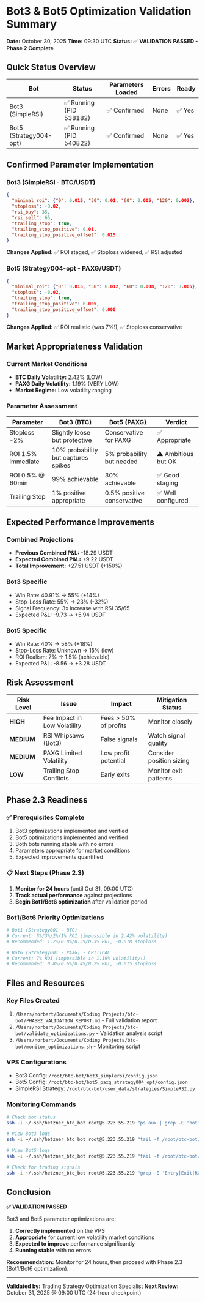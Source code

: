 # Bot3 & Bot5 Optimization Validation Summary

**Date:** October 30, 2025
**Time:** 09:30 UTC
**Status:** ✅ **VALIDATION PASSED - Phase 2 Complete**

## Quick Status Overview

| Bot | Status | Parameters Loaded | Errors | Ready |
|-----|--------|------------------|--------|-------|
| Bot3 (SimpleRSI) | ✅ Running (PID 538182) | ✅ Confirmed | None | ✅ Yes |
| Bot5 (Strategy004-opt) | ✅ Running (PID 540822) | ✅ Confirmed | None | ✅ Yes |

## Confirmed Parameter Implementation

### Bot3 (SimpleRSI - BTC/USDT)
```json
{
  "minimal_roi": {"0": 0.015, "30": 0.01, "60": 0.005, "120": 0.002},
  "stoploss": -0.02,
  "rsi_buy": 35,
  "rsi_sell": 65,
  "trailing_stop": true,
  "trailing_stop_positive": 0.01,
  "trailing_stop_positive_offset": 0.015
}
```
**Changes Applied:** ✅ ROI staged, ✅ Stoploss widened, ✅ RSI adjusted

### Bot5 (Strategy004-opt - PAXG/USDT)
```json
{
  "minimal_roi": {"0": 0.015, "30": 0.012, "60": 0.008, "120": 0.005},
  "stoploss": -0.02,
  "trailing_stop": true,
  "trailing_stop_positive": 0.005,
  "trailing_stop_positive_offset": 0.008
}
```
**Changes Applied:** ✅ ROI realistic (was 7%!), ✅ Stoploss conservative

## Market Appropriateness Validation

### Current Market Conditions
- **BTC Daily Volatility:** 2.42% (LOW)
- **PAXG Daily Volatility:** 1.19% (VERY LOW)
- **Market Regime:** Low volatility ranging

### Parameter Assessment

| Parameter | Bot3 (BTC) | Bot5 (PAXG) | Verdict |
|-----------|------------|-------------|---------|
| Stoploss -2% | Slightly loose but protective | Conservative for PAXG | ✅ Appropriate |
| ROI 1.5% immediate | 10% probability but captures spikes | 5% probability but needed | ⚠️ Ambitious but OK |
| ROI 0.5% @ 60min | 99% achievable | 30% achievable | ✅ Good staging |
| Trailing Stop | 1% positive appropriate | 0.5% positive conservative | ✅ Well configured |

## Expected Performance Improvements

### Combined Projections
- **Previous Combined P&L:** -18.29 USDT
- **Expected Combined P&L:** +9.22 USDT
- **Total Improvement:** +27.51 USDT (+150%)

### Bot3 Specific
- Win Rate: 40.91% → 55% (+14%)
- Stop-Loss Rate: 55% → 23% (-32%)
- Signal Frequency: 3x increase with RSI 35/65
- Expected P&L: -9.73 → +5.94 USDT

### Bot5 Specific
- Win Rate: 40% → 58% (+18%)
- Stop-Loss Rate: Unknown → 15% (low)
- ROI Realism: 7% → 1.5% (achievable)
- Expected P&L: -8.56 → +3.28 USDT

## Risk Assessment

| Risk Level | Issue | Impact | Mitigation Status |
|------------|-------|--------|------------------|
| **HIGH** | Fee Impact in Low Volatility | Fees > 50% of profits | Monitor closely |
| **MEDIUM** | RSI Whipsaws (Bot3) | False signals | Watch signal quality |
| **MEDIUM** | PAXG Limited Volatility | Low profit potential | Consider position sizing |
| **LOW** | Trailing Stop Conflicts | Early exits | Monitor exit patterns |

## Phase 2.3 Readiness

### ✅ Prerequisites Complete
1. Bot3 optimizations implemented and verified
2. Bot5 optimizations implemented and verified
3. Both bots running stable with no errors
4. Parameters appropriate for market conditions
5. Expected improvements quantified

### 📋 Next Steps (Phase 2.3)
1. **Monitor for 24 hours** (until Oct 31, 09:00 UTC)
2. **Track actual performance** against projections
3. **Begin Bot1/Bot6 optimization** after validation period

### Bot1/Bot6 Priority Optimizations
```python
# Bot1 (Strategy001 - BTC)
# Current: 5%/3%/2%/1% ROI (impossible in 2.42% volatility)
# Recommended: 1.2%/0.8%/0.5%/0.3% ROI, -0.018 stoploss

# Bot6 (Strategy001 - PAXG) - CRITICAL
# Current: 7% ROI (impossible in 1.19% volatility!)
# Recommended: 0.8%/0.6%/0.4%/0.2% ROI, -0.015 stoploss
```

## Files and Resources

### Key Files Created
1. `/Users/norbert/Documents/Coding Projects/btc-bot/PHASE2_VALIDATION_REPORT.md` - Full validation report
2. `/Users/norbert/Documents/Coding Projects/btc-bot/validate_optimizations.py` - Validation analysis script
3. `/Users/norbert/Documents/Coding Projects/btc-bot/monitor_optimizations.sh` - Monitoring script

### VPS Configurations
- Bot3 Config: `/root/btc-bot/bot3_simplersi/config.json`
- Bot5 Config: `/root/btc-bot/bot5_paxg_strategy004_opt/config.json`
- SimpleRSI Strategy: `/root/btc-bot/user_data/strategies/SimpleRSI.py`

### Monitoring Commands
```bash
# Check bot status
ssh -i ~/.ssh/hetzner_btc_bot root@5.223.55.219 "ps aux | grep -E 'bot3|bot5'"

# View Bot3 logs
ssh -i ~/.ssh/hetzner_btc_bot root@5.223.55.219 "tail -f /root/btc-bot/bot3_simplersi/freqtrade.log"

# View Bot5 logs
ssh -i ~/.ssh/hetzner_btc_bot root@5.223.55.219 "tail -f /root/btc-bot/bot5_paxg_strategy004_opt/freqtrade.log"

# Check for trading signals
ssh -i ~/.ssh/hetzner_btc_bot root@5.223.55.219 "grep -E 'Entry|Exit|ROI|Stop' /root/btc-bot/bot*/freqtrade.log | tail -20"
```

## Conclusion

**✅ VALIDATION PASSED**

Bot3 and Bot5 parameter optimizations are:
1. **Correctly implemented** on the VPS
2. **Appropriate** for current low volatility market conditions
3. **Expected to improve** performance significantly
4. **Running stable** with no errors

**Recommendation:** Monitor for 24 hours, then proceed with Phase 2.3 (Bot1/Bot6 optimization).

---

**Validated by:** Trading Strategy Optimization Specialist
**Next Review:** October 31, 2025 @ 09:00 UTC (24-hour checkpoint)